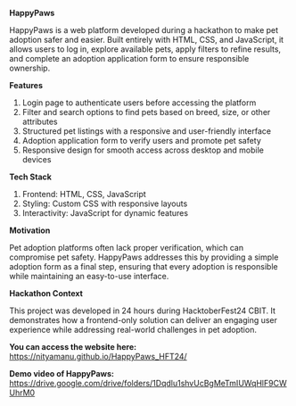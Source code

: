 **HappyPaws**

HappyPaws is a web platform developed during a hackathon to make pet adoption safer and easier. Built entirely with HTML, CSS, and JavaScript, it allows users to log in, explore available pets, apply filters to refine results, and complete an adoption application form to ensure responsible ownership.

**Features**

1. Login page to authenticate users before accessing the platform
2. Filter and search options to find pets based on breed, size, or other attributes
3. Structured pet listings with a responsive and user-friendly interface
4. Adoption application form to verify users and promote pet safety
5. Responsive design for smooth access across desktop and mobile devices

**Tech Stack**

1. Frontend: HTML, CSS, JavaScript
2. Styling: Custom CSS with responsive layouts
3. Interactivity: JavaScript for dynamic features

**Motivation**

Pet adoption platforms often lack proper verification, which can compromise pet safety. HappyPaws addresses this by providing a simple adoption form as a final step, ensuring that every adoption is responsible while maintaining an easy-to-use interface.

**Hackathon Context**

This project was developed in 24 hours during HacktoberFest24 CBIT.
It demonstrates how a frontend-only solution can deliver an engaging user experience while addressing real-world challenges in pet adoption.

**You can access the website here:** https://nityamanu.github.io/HappyPaws_HFT24/

**Demo video of HappyPaws:**
https://drive.google.com/drive/folders/1Dqdlu1shvUcBgMeTmIUWqHlF9CWUhrM0
